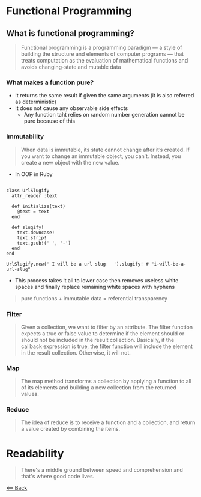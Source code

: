 # Functional Programming

<!-- https://medium.com/the-renaissance-developer/concepts-of-functional-programming-in-javascript-6bc84220d2aa https://dev.to/healeycodes/refactoring-javascript-for-performance-and-readability-with-examples-1hec https://en.wikipedia.org/wiki/Functional_programming -->

## What is functional programming?
> Functional programming is a programming paradigm — a style of building the structure and elements of computer programs — that treats computation as the evaluation of mathematical functions and avoids changing-state and mutable data

### What makes a function pure?
- It returns the same result if given the same arguments (it is also referred as deterministic)
- It does not cause any observable side effects
  - Any function taht relies on random number generation cannot be pure because of this

### Immutability
> When data is immutable, its state cannot change after it’s created. If you want to change an immutable object, you can’t. Instead, you create a new object with the new value.

- In OOP in Ruby

```

class UrlSlugify
  attr_reader :text
  
  def initialize(text)
    @text = text
  end

  def slugify!
    text.downcase!
    text.strip!
    text.gsub!(' ', '-')
  end
end

UrlSlugify.new(' I will be a url slug   ').slugify! # "i-will-be-a-url-slug"

```

- This process takes it all to lower case then removes useless white spaces and finally replace remaining white spaces with hyphens

> pure functions + immutable data = referential transparency

### Filter 
> Given a collection, we want to filter by an attribute. The filter function expects a true or false value to determine if the element should or should not be included in the result collection. Basically, if the callback expression is true, the filter function will include the element in the result collection. Otherwise, it will not.

### Map
> The map method transforms a collection by applying a function to all of its elements and building a new collection from the returned values.

### Reduce
> The idea of reduce is to receive a function and a collection, and return a value created by combining the items.

# Readability
> There's a middle ground between speed and comprehension and that's where good code lives.

[<== Back](README.md)